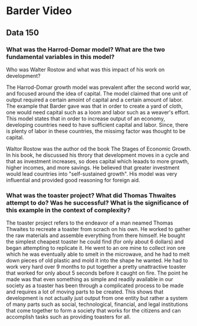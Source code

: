 # Barder Video 
## Data 150

### What was the Harrod-Domar model? What are the two fundamental variables in this model? 
Who was Walter Rostow and what was this impact of his work on development?

The Harrod-Domar growth model was prevalent after the second world war, and focused around the idea of capital. The model claimed that one unit of output required a certain amoint of capital and a certain amount of labor. The example that Barder gave was that in order to create a yard of cloth, one would need capital such as a loom and labor such as a weaver's effort. This model states that in order to increase output of an economy, developing countries need to have sufficient capital and labor. Since, there is plenty of labor in these countries, the missimg factor was thought to be capital. 

Waltor Rostow was the author od the book The Stages of Economic Growth. In his book, he discussed his throry that development moves in a cycle and that as investment increases, so does capital which leaads to more growth, higher incomes, and more savings. He believed that greater investment would lead countries into "self-sustained growth". His model was very influential and provided good reasoning for foreign aid.

### What was the toaster project? What did Thomas Thwaites attempt to do? Was he successful? What is the significance of this example in the context of complexity? 

The toaster project refers to the endeavor of a man neamed Thomas Thwaites to recreate a toaster from scrach on his own. He worked to gather the raw materials and assemble everything from there himself. He bought the simplest cheapest toaster he could find (for only about 6 dollars) and began attempting to replicate it. He went to an ore mine to collect iron ore which he was eventually able to smelt in the microwave, and he had to melt down pieces of old plastic and mold it into the shape he wanted. He had to work very hard over 9 months to put together a pretty unattractive toaster that worked for only about 5 seconds before it caught on fire. The point he made was that even something as simple and readily available in our society as a toaster has been through a complicated process to be made and requires a lot of moving parts to be created. This shows that development is not actually just output from one entity but rather a system of many parts such as social, technological, financial, and legal institutions that come together to form a society that works for the citizens and can accomplish tasks such as providing toasters for all. 
